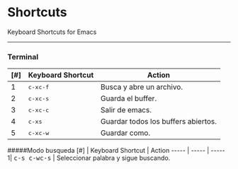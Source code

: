 **Shortcuts**
==============
Keyboard Shortcuts for Emacs

----------

### **Terminal**

[#] | Keyboard Shortcut | Action
----- | ----- | -----
1| <kbd>c-x</kbd><kbd>c-f</kbd> | Busca y abre un archivo.
2| <kbd>c-x</kbd><kbd>c-s</kbd> | Guarda el buffer.
3| <kbd>c-x</kbd><kbd>c-c</kbd> | Salir de emacs.
4| <kbd>c-x</kbd><kbd>s</kbd> | Guardar todos los buffers abiertos.
5| <kbd>c-x</kbd><kbd>c-w</kbd> | Guardar como.

#####Modo busqueda
[#] | Keyboard Shortcut | Action
----- | ----- | -----
1| <kbd>c-s c-w</kbd><kbd>c-s</kbd> | Seleccionar palabra y sigue buscando.
